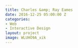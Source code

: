 ```yaml
---
title: Charles &amp; Ray Eames
date: 2016-12-25 05:00:00 Z
categories:
- Web
- Interactive Design
layout: project
image: WLUHO9A_xik
---
```


